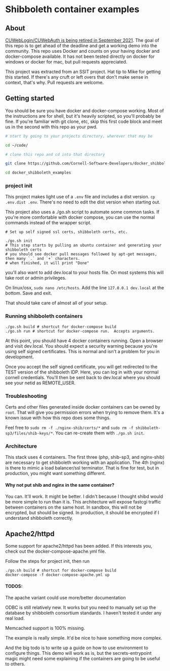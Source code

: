 # Shibboleth container examples

## About

[CUWebLogin/CUWebAuth is being retired in September 2021](https://it.cornell.edu/websso/cuweblogincuwebauth-retirement). 
The goal of this repo is to get ahead of the deadline and get a working demo into the community.  This repo uses Docker and counts on your having docker and docker-compose available.  It has not been tested directly on docker for windows or docker for mac, but pull requests appreciated.

This project was extracted from an SSIT project.  Hat tip to Mike for getting this started.  If there's any cruft or left overs that don't make sense in context, that's why.  Pull requests are welcome.

## Getting started

You should be sure you have docker and docker-compose working.  Most of the instructions are for shell, but it's heavily scripted, so you'll probably be fine.  If you're familiar with git clone, etc, skip this first code block and meet us in the second with this repo as your pwd.

```bash
# start by going to your projects directory, wherever that may be

cd ~/code/

# clone this repo and cd into that directory

git clone https://github.com/Cornell-Software-Developers/docker_shibboleth_examples.git

cd docker_shibboleth_examples
```

### project init
This project makes light use of a `.env` file and includes a dist version.  `cp .env.dist .env`.  There's no need to edit the dist version when starting out.

This project also uses a ./go.sh script to automate some common tasks.  If you're more comfortable with docker compose, you can use the normal commands instead of the wrapper script.

```
# Set up self signed ssl certs, shibboleth certs, etc.

./go.sh init
# This step starts by pulling an ubuntu container and generating your shibboleth certs
# you should see docker pull messages followed by apt-get messages, then many `.` and `+` characters.
# when finished, it will print "Done"
```

you'll also want to add dev.local to your hosts file.  On most systems this will take root or admin privileges.

On linux/osx, `sudo nano /etc/hosts`.  Add the line `127.0.0.1 dev.local` at the bottom. Save and exit.

That should take care of almost all of your setup.

### Running shibboleth containers

```
./go.sh build # shortcut for docker-compose build
./go.sh run # shortcut for docker-compose run.  Accepts arguments.
```

At this point, you should have 4 docker containers running.  Open a browser and visit dev.local.  You should expect a security warning because you're using self signed certificates.  This is normal and isn't a problem for you in development.

Once you accept the self signed certificate, you will get redirected to the TEST version of the shibboleth IDP.  Here, you can log in with your normal cornell credentials.  You'll then be sent back to dev.local where you should see your netid as REMOTE_USER.

### Troubleshooting

Certs and other files generated inside docker containers can be owned by `root`.  That will give you permission errors when trying to remove them.  It's a known issue with how this repo does some things.

Feel free to `sudo rm -f ./nginx-shib/certs/*` and `sudo rm -f shibboleth-sp3/files/shib-keys/*`.  You can re-create them with `./go.sh init`.


### Architecture

This stack uses 4 containers.  The first three (php, shib-sp3, and nginx-shib) are necessary to get shibboleth working with an application.  The 4th (nginx) is there to mimic a load balancer/ssl terminator.  That is fine for test, but in production, you might want something different.

#### Why not put shib and nginx in the same container?

You can.  It'll work.  It might be better.  I didn't because I thought shibd would be more simple to run than it is.  This architecture will expose fastcgi traffic between containers on the same host.  In sandbox, this will not be encrypted, but should be signed.  In production, it should be encrypted if I understand shibboleth correctly.


## Apache2/httpd
Some support for apache2/httpd has been added.  If this interests you, check out the docker-compose-apache.yml file.

Follow the steps for project init, then run 
```
./go.sh build # shortcut for docker-compose build
docker-compose -f docker-compose-apache.yml up
```




#### TODOS:

The apache variant could use more/better documentation

ODBC is still relatively new.  It works but you need to manually set up the database by shibboleth consortium standards.  I haven't tested it under any real load.

Memcached support is 100% missing.

The example is really simple.  It'd be nice to have something more complex.

And the big todo is to write up a guide on how to use environment to configure things.  This demo will work as is, but the secrets-entrypoint magic might need some explaining if the containers are going to be useful to others.
